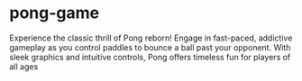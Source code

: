 # pong-game
Experience the classic thrill of Pong reborn! Engage in fast-paced, addictive gameplay as you control paddles to bounce a ball past your opponent. With sleek graphics and intuitive controls, Pong offers timeless fun for players of all ages

